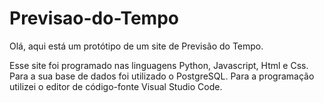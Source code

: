 # Previsao-do-Tempo

Olá, aqui está um protótipo de um site de Previsão do Tempo.

Esse site foi programado nas linguagens Python, Javascript, Html e Css. Para a sua base de dados foi utilizado o PostgreSQL.
Para a programação utilizei o editor de código-fonte Visual Studio Code.
